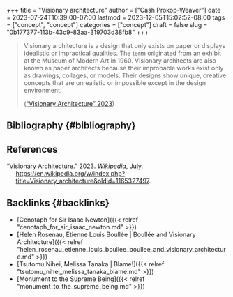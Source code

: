 +++
title = "Visionary architecture"
author = ["Cash Prokop-Weaver"]
date = 2023-07-24T10:39:00-07:00
lastmod = 2023-12-05T15:02:52-08:00
tags = ["concept", "concept"]
categories = ["concept"]
draft = false
slug = "0b177377-113b-43c9-83aa-319703d38fb8"
+++

> Visionary architecture is a design that only exists on paper or displays idealistic or impractical qualities. The term originated from an exhibit at the Museum of Modern Art in 1960. Visionary architects are also known as paper architects because their improbable works exist only as drawings, collages, or models. Their designs show unique, creative concepts that are unrealistic or impossible except in the design environment.
>
> (<a href="#citeproc_bib_item_1">“Visionary Architecture” 2023</a>)


## Bibliography {#bibliography}

## References

<style>.csl-entry{text-indent: -1.5em; margin-left: 1.5em;}</style><div class="csl-bib-body">
  <div class="csl-entry"><a id="citeproc_bib_item_1"></a>“Visionary Architecture.” 2023. <i>Wikipedia</i>, July. <a href="https://en.wikipedia.org/w/index.php?title=Visionary_architecture&oldid=1165327497">https://en.wikipedia.org/w/index.php?title=Visionary_architecture&#38;oldid=1165327497</a>.</div>
</div>


## Backlinks {#backlinks}

-   [Cenotaph for Sir Isaac Newton]({{< relref "cenotaph_for_sir_isaac_newton.md" >}})
-   [Helen Rosenau, Etienne Louis Boullée | Boullée and Visionary Architecture]({{< relref "helen_rosenau_etienne_louis_boullee_boullee_and_visionary_architecture.md" >}})
-   [Tsutomu Nihei, Melissa Tanaka | Blame!]({{< relref "tsutomu_nihei_melissa_tanaka_blame.md" >}})
-   [Monument to the Supreme Being]({{< relref "monument_to_the_supreme_being.md" >}})
